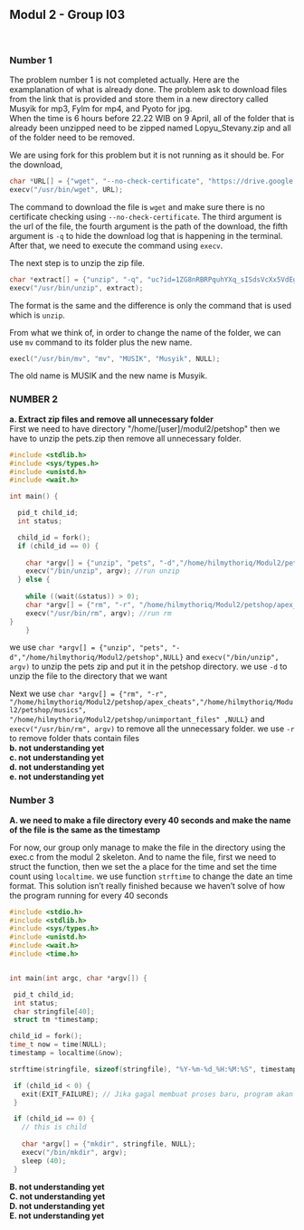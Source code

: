 ## Modul 2 - Group I03 
</br>

### **Number 1**
The problem number 1 is not completed actually. Here are the examplanation of what is already done.
The problem ask to download files from the link that is provided and store them in a new directory called Musyik for mp3, Fylm for mp4, and Pyoto for jpg. </br>
When the time is 6 hours before 22.22 WIB on 9 April, all of the folder that is already been unzipped need to be zipped named Lopyu_Stevany.zip and all of the folder need to be removed. </br>

We are using fork for this problem but it is not running as it should be. For the download,
```c
char *URL[] = {"wget", "--no-check-certificate", "https://drive.google.com/uc?id=1ZG8nRBRPquhYXq_sISdsVcXx5VdEgi-J&export=download", "/home/Sisop/Modul_2", "-q", NULL};
execv("/usr/bin/wget", URL);
```
The command to download the file is `wget` and make sure there is no certificate checking using `--no-check-certificate`. The third argument is the url of the file, the fourth argument is the path of the download, the fifth argument is `-q` to hide the download log that is happening in the terminal. After that, we need to execute the command using `execv`. </br>

The next step is to unzip the zip file.
```c
char *extract[] = {"unzip", "-q", "uc?id=1ZG8nRBRPquhYXq_sISdsVcXx5VdEgi-J&export=download", NULL};
execv("/usr/bin/unzip", extract);
```
The format is the same and the difference is only the command that is used which is `unzip`. </br>

From what we think of, in order to change the name of the folder, we can use `mv` command to its folder plus the new name.
```c
execl("/usr/bin/mv", "mv", "MUSIK", "Musyik", NULL);
```
The old name is MUSIK and the new name is Musyik.</br>

### **NUMBER 2**
**a. Extract zip files and remove all unnecessary folder**</br>
First we need to have directory "/home/[user]/modul2/petshop" then we have to unzip the pets.zip then remove all unnecessary folder.
```c
#include <stdlib.h>
#include <sys/types.h>
#include <unistd.h>
#include <wait.h>

int main() {

  pid_t child_id;
  int status;

  child_id = fork();
  if (child_id == 0) {
    
    char *argv[] = {"unzip", "pets", "-d","/home/hilmythoriq/Modul2/petshop",NULL}; //unzip pets zip to directory
    execv("/bin/unzip", argv); //run unzip
  } else {
    
    while ((wait(&status)) > 0);
    char *argv[] = {"rm", "-r", "/home/hilmythoriq/Modul2/petshop/apex_cheats","/home/hilmythoriq/Modul2/petshop/musics", "/home/hilmythoriq/Modul2/petshop/unimportant_files" ,NULL}; //remove unnecessary files
    execv("/usr/bin/rm", argv); //run rm 
}
    }
```
we use ``char *argv[] = {"unzip", "pets", "-d","/home/hilmythoriq/Modul2/petshop",NULL}`` and ``execv("/bin/unzip", argv)`` to unzip the pets zip and put it in the petshop directory. we use ``-d`` to unzip the file to the directory that we want</br>

Next we use ``char *argv[] = {"rm", "-r", "/home/hilmythoriq/Modul2/petshop/apex_cheats","/home/hilmythoriq/Modul2/petshop/musics", "/home/hilmythoriq/Modul2/petshop/unimportant_files" ,NULL}`` and ``execv("/usr/bin/rm", argv)`` to remove all the unnecessary folder. we use ``-r`` to remove folder thats contain files</br>
**b. not understanding yet**</br>
**c. not understanding yet**</br>
**d. not understanding yet**</br>
**e. not understanding yet** </br>

### **Number 3**
**A. we need to make a file directory every 40 seconds and make the name of the file is the same as the timestamp**</br>


For now, our group only manage to make the file in the directory using the exec.c from the modul 2 skeleton. And to name the file, first we need to struct the function, then we set the a place for the time and set the time count using ``localtime``. we use function ``strftime`` to change the date an time format. This solution isn’t really finished because we haven’t solve of how the program running for every 40 seconds
 ```c
#include <stdio.h>
#include <stdlib.h>
#include <sys/types.h>
#include <unistd.h>
#include <wait.h>
#include <time.h>


int main(int argc, char *argv[]) {
 
  pid_t child_id;
  int status;
  char stringfile[40];
  struct tm *timestamp;

child_id = fork();
time_t now = time(NULL);
timestamp = localtime(&now);

strftime(stringfile, sizeof(stringfile), "%Y-%m-%d_%H:%M:%S", timestamp);

  if (child_id < 0) {
    exit(EXIT_FAILURE); // Jika gagal membuat proses baru, program akan berhenti
  }

  if (child_id == 0) {
    // this is child
   
    char *argv[] = {"mkdir", stringfile, NULL};
    execv("/bin/mkdir", argv);
    sleep (40);
  }
```

**B. not understanding yet**</br>
**C. not understanding yet**</br>
**D. not understanding yet**</br>
**E. not understanding yet** </br>

 
 
 
	

